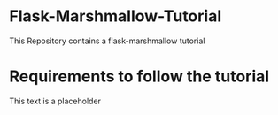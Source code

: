 # Flask-Marshmallow-Tutorial
This Repository contains a flask-marshmallow tutorial

# Requirements to follow the tutorial
 This text is a placeholder
 